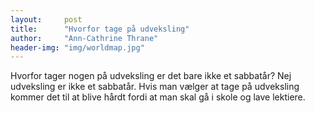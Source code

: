 ```yaml
---
layout:     post
title:      "Hvorfor tage på udveksling"
author:     "Ann-Cathrine Thrane"
header-img: "img/worldmap.jpg"
---
```

Hvorfor tager nogen på udveksling er det bare ikke et sabbatår? Nej udveksling er ikke et sabbatår.
Hvis man vælger at tage på udveksling kommer det til at blive hårdt fordi at man skal gå i skole og lave lektiere.